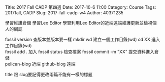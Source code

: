 Title: 2017 Fall CADP 第四週
Date: 2017-10-6 11:00
Category: Course
Tags: 2017fall, CADP
Slug: 2017-fall-cadp-w4
Author: 40371235

學習維護倉儲
學習Leo Editor
學習利用Leo Editor的近端遠端維護更新並檢視個人的網誌


 fossil version 查版本並版本要一樣
 mkdir wd 建立一個工作目錄(wd)
 cd XX  進入工作目錄(wd)  
 fossil add . 加入
 fossil status 檢查檔案
 fossil commit -m "XX" 提交資料進入倉儲  
 pelican-blog 近端
 github-blog 遠端
 
title 跟 slug要記得更改兩篇不能有一樣的標題


<!-- PELICAN_END_SUMMARY -->
